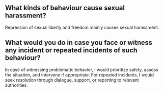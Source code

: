 ## What kinds of behaviour cause sexual harassment?
Repression of sexual liberty and freedom mainly causes sexual harassment.

## What would you do in case you face or witness any incident or repeated incidents of such behaviour?
In case of witnessing problematic behavior, I would prioritize safety, assess the situation, and intervene if appropriate. For repeated incidents, I would seek resolution through dialogue, support, or reporting to relevant authorities.
